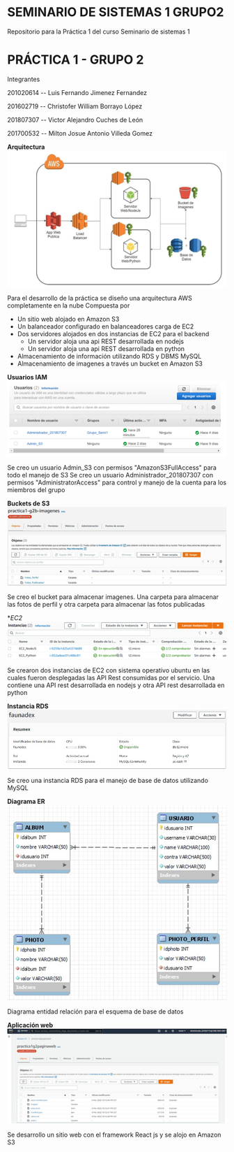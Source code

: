 # **SEMINARIO DE SISTEMAS 1 GRUPO2**

Repositorio para la Práctica 1 del curso Seminario de sistemas 1

# **PRÁCTICA 1 - GRUPO 2**

Integrantes

201020614 -- Luis Fernando Jimenez Fernandez

201602719 -- Christofer William Borrayo López

201807307 -- Victor Alejandro Cuches de León

201700532 -- Milton Josue Antonio Villeda Gomez


**Arquitectura**
![arq](images/arquitectura.png)

Para el desarrollo de la práctica se diseño una arquitectura AWS completamente en la nube
Compuesta por
* Un sitio web alojado en Amazon S3
* Un balanceador configurado en balanceadores carga de EC2
* Dos servidores alojados en dos instancias de EC2 para el backend 
  * Un servidor aloja una api REST desarrollada en nodejs
  * Un servidor aloja una api REST desarrollada en python
* Almacenamiento de información utilizando RDS y DBMS MySQL
* Almacenamiento de imagenes a través un bucket en Amazon S3

**Usuarios IAM**
![arq](images/iam.png)

Se creo un usuario Admin_S3 con permisos "AmazonS3FullAccess" para todo el manejo de S3
Se creo un usuario Administrador_201807307 con permisos "AdministratorAccess" para control y manejo de la cuenta para los miembros del grupo

**Buckets de S3**
![arq](images/bucketS3.png)

Se creo el bucket para almacenar imagenes. Una carpeta para almacenar las fotos de perfil y otra carpeta para almacenar las fotos publicadas

**EC2*
![ec2](images/ec2.png)

Se crearon dos instancias de EC2 con sistema operativo ubuntu en las cuales fueron desplegadas las API Rest consumidas por el servicio.
Una contiene una API rest desarrollada en nodejs y otra API rest desarrollada en python

**Instancia RDS**
![rds](images/infoBD.png)

Se creo una instancia RDS para el manejo de base de datos utilizando MySQL

**Diagrama ER**
![er](images/practicaER.png)

Diagrama entidad relación para el esquema de base de datos

**Aplicación web**
![sitio](images/website.png)

Se desarrollo un sitio web con el framework React js y se alojo en Amazon S3



